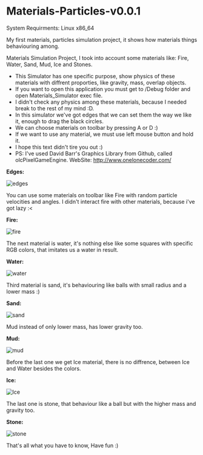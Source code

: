 # Materials-Particles-v0.0.1

System Requirments: Linux x86_64

My first materials, particles simulation project, it shows how materials things behaviouring among.

Materials Simulation Project, I took into account some materials like: Fire, Water, Sand, Mud, Ice and Stones.
 *  This Simulator has one specific purpose, show physics of these materials with diffrent proporties, like gravity, mass, overlap objects.
 *  If you want to open this application you must get to /Debug folder and open Materials_Simulator exec file.
 *  I didn't check any physics among these materials, because I needed break to the rest of my mind :D.
 *  In this simulator we've got edges that we can set them the way we like it, enough to drag the black circles.
 *  We can choose materials on toolbar by pressing A or D :)
 *  If we want to use any material, we must use left mouse button and hold it.
 *  I hope this text didn't tire you out :)
 *  PS: I've used David Barr's Graphics Library from Github, called olcPixelGameEngine. WebSite: http://www.onelonecoder.com/

**Edges:**

![edges](https://user-images.githubusercontent.com/30010348/128763302-9b71da0b-b9f2-4d49-a947-fa6a5ead70c5.gif)

You can use some materials on toolbar like Fire with random particle velocities and angles.
I didn't interact fire with other materials, because i've got lazy :<

**Fire:**

![fire](https://user-images.githubusercontent.com/30010348/128763596-dbfbfb61-32b8-487e-88b8-f58f5fd91942.gif)

The next material is water, it's nothing else like some squares with specific RGB colors, that imitates us a water in result.

**Water:**

![water](https://user-images.githubusercontent.com/30010348/128764347-a91c58b4-c5fc-40f0-b3b4-b770be630726.gif)

Third material is sand, it's behaviouring like balls with small radius and a lower mass :)

**Sand:**

![sand](https://user-images.githubusercontent.com/30010348/128764611-14f5a872-06f0-454c-b82e-ba69a371b13a.gif)

Mud instead of only lower mass, has lower gravity too.

**Mud:**

![mud](https://user-images.githubusercontent.com/30010348/128765235-7be4329e-c0e8-43c2-a3b8-3f00e340a4b9.gif)

Before the last one we get Ice material, there is no diffrence, between Ice and Water besides the colors.

**Ice:**

![Ice](https://user-images.githubusercontent.com/30010348/128765704-deb8b033-49ef-458e-85da-3733c7c497d1.gif)

The last one is stone, that behaviour like a ball but with the higher mass and gravity too.

**Stone:**

![stone](https://user-images.githubusercontent.com/30010348/128765889-be5110ee-5c98-4a13-8b3b-26e5a18c80e2.gif)

That's all what you have to know,
Have fun :)

